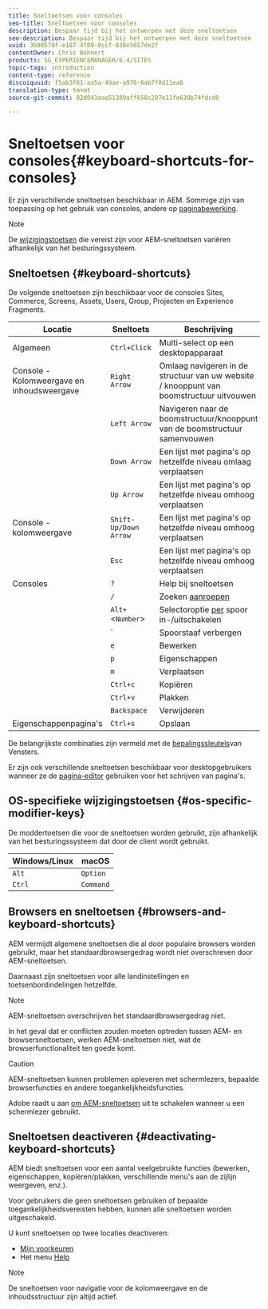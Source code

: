 ```yaml
---
title: Sneltoetsen voor consoles
seo-title: Sneltoetsen voor consoles
description: Bespaar tijd bij het ontwerpen met deze sneltoetsen
seo-description: Bespaar tijd bij het ontwerpen met deze sneltoetsen
uuid: 3b90570f-e187-4f09-9ccf-838e5657de2f
contentOwner: Chris Bohnert
products: SG_EXPERIENCEMANAGER/6.4/SITES
topic-tags: introduction
content-type: reference
discoiquuid: f5ab3f61-aa5a-49ae-a976-6ab7f0d11ea6
translation-type: tm+mt
source-git-commit: 02d043aaa51389aff658c287e11fe639b74fdcd0

---
```



# Sneltoetsen voor consoles{#keyboard-shortcuts-for-consoles}

Er zijn verschillende sneltoetsen beschikbaar in AEM. Sommige zijn van toepassing op het gebruik van consoles, andere op [paginabewerking](/help/sites-authoring/page-authoring-keyboard-shortcuts.md).

>[!NOTE]
>
>De [wijzigingstoetsen](/help/sites-authoring/keyboard-shortcuts.md#os-specific-modifier-keys) die vereist zijn voor AEM-sneltoetsen variëren afhankelijk van het besturingssysteem.

## Sneltoetsen {#keyboard-shortcuts}

De volgende sneltoetsen zijn beschikbaar voor de consoles Sites, Commerce, Screens, Assets, Users, Group, Projecten en Experience Fragments.

| Locatie | Sneltoets | Beschrijving |
|---|---|---|
| Algemeen | `Ctrl+Click` | Multi-select op een desktopapparaat |
| Console - Kolomweergave en inhoudsweergave | `Right Arrow` | Omlaag navigeren in de structuur van uw website / knooppunt van boomstructuur uitvouwen |
|  | `Left Arrow` | Navigeren naar de boomstructuur/knooppunt van de boomstructuur samenvouwen |
|  | `Down Arrow` | Een lijst met pagina&#39;s op hetzelfde niveau omlaag verplaatsen |
|  | `Up Arrow` | Een lijst met pagina&#39;s op hetzelfde niveau omhoog verplaatsen |
| Console - kolomweergave | `Shift-Up/Down Arrow` | Een lijst met pagina&#39;s op hetzelfde niveau omhoog verplaatsen |
|  | `Esc` | Een lijst met pagina&#39;s op hetzelfde niveau omhoog verplaatsen |
| Consoles | `?` | Help bij sneltoetsen |
|  | `/` | Zoeken [aanroepen](/help/sites-authoring/search.md) |
|  | `Alt+`&lt;`Number`> | Selectoroptie [per](/help/sites-authoring/basic-handling.md#rail-selector) spoor in-/uitschakelen |
|  | ` | Spoorstaaf verbergen |
|  | `e` | Bewerken |
|  | `p` | Eigenschappen |
|  | `m` | Verplaatsen |
|  | `Ctrl+c` | Kopiëren |
|  | `Ctrl+v` | Plakken |
|  | `Backspace` | Verwijderen |
| Eigenschappenpagina&#39;s | `Ctrl+s` | Opslaan |

De belangrijkste combinaties zijn vermeld met de [bepalingssleutels](/help/sites-authoring/keyboard-shortcuts.md#os-specific-modifier-keys)van Vensters.

Er zijn ook verschillende sneltoetsen beschikbaar voor desktopgebruikers wanneer ze de [pagina-editor](/help/sites-authoring/page-authoring-keyboard-shortcuts.md) gebruiken voor het schrijven van pagina&#39;s.

## OS-specifieke wijzigingstoetsen {#os-specific-modifier-keys}

De moddertoetsen die voor de sneltoetsen worden gebruikt, zijn afhankelijk van het besturingssysteem dat door de client wordt gebruikt.

| Windows/Linux | macOS |
|---|---|
| `Alt` | `Option` |
| `Ctrl` | `Command` |

## Browsers en sneltoetsen {#browsers-and-keyboard-shortcuts}

AEM vermijdt algemene sneltoetsen die al door populaire browsers worden gebruikt, maar het standaardbrowsergedrag wordt niet overschreven door AEM-sneltoetsen.

Daarnaast zijn sneltoetsen voor alle landinstellingen en toetsenbordindelingen hetzelfde.

>[!NOTE]
>
>AEM-sneltoetsen overschrijven het standaardbrowsergedrag niet.
>
>In het geval dat er conflicten zouden moeten optreden tussen AEM- en browsersneltoetsen, werken AEM-sneltoetsen niet, wat de browserfunctionaliteit ten goede komt.

>[!CAUTION]
>
>AEM-sneltoetsen kunnen problemen opleveren met schermlezers, bepaalde browserfuncties en andere toegankelijkheidsfuncties.
>
>Adobe raadt u aan [om AEM-sneltoetsen](/help/sites-authoring/keyboard-shortcuts.md#deactivating-keyboard-shortcuts) uit te schakelen wanneer u een schermlezer gebruikt.

## Sneltoetsen deactiveren {#deactivating-keyboard-shortcuts}

AEM biedt sneltoetsen voor een aantal veelgebruikte functies (bewerken, eigenschappen, kopiëren/plakken, verschillende menu&#39;s aan de zijlijn weergeven, enz.).

Voor gebruikers die geen sneltoetsen gebruiken of bepaalde toegankelijkheidsvereisten hebben, kunnen alle sneltoetsen worden uitgeschakeld.

U kunt sneltoetsen op twee locaties deactiveren:

* [Mijn voorkeuren](/help/sites-authoring/user-properties.md#my-preferences)
* Het menu [Help](/help/sites-authoring/basic-handling.md#accessing-help)

>[!NOTE]
>
>De sneltoetsen voor navigatie voor de kolomweergave en de inhoudsstructuur zijn altijd actief.

